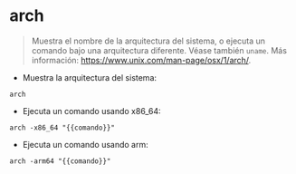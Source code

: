 # arch

> Muestra el nombre de la arquitectura del sistema, o ejecuta un comando bajo una arquitectura diferente.
> Véase también `uname`.
> Más información: <https://www.unix.com/man-page/osx/1/arch/>.

- Muestra la arquitectura del sistema:

`arch`

- Ejecuta un comando usando x86_64:

`arch -x86_64 "{{comando}}"`

- Ejecuta un comando usando arm:

`arch -arm64 "{{comando}}"`
